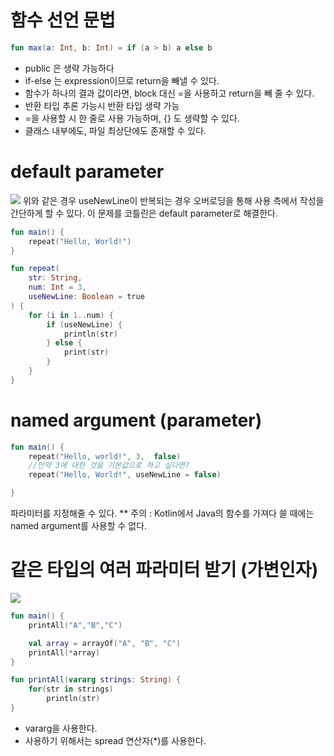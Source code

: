 # 함수 선언 문법
```kotlin
fun max(a: Int, b: Int) = if (a > b) a else b
```

* public 은 생략 가능하다
* if-else 는 expression이므로 return을 빼낼 수 있다.
* 함수가 하나의 결과 값이라면, block 대신 =을 사용하고 return을 빼 줄 수 있다.
* 반환 타입 추론 가능시 반환 타입 생략 가능
* =을 사용할 시 한 줄로 사용 가능하며, {} 도 생략할 수 있다.
* 클래스 내부에도, 파일 최상단에도 존재할 수 있다.
# default parameter
![](https://i.imgur.com/MfcWF1o.png)
위와 같은 경우 useNewLine이 반복되는 경우 오버로딩을 통해 사용 측에서 작성을 간단하게 할 수 있다. 이 문제를 코틀린은 default parameter로 해결한다.

```kotlin
fun main() {
	repeat("Hello, World!")
}

fun repeat(
	str: String,
	num: Int = 3,
	useNewLine: Boolean = true
) {
	for (i in 1..num) {
		if (useNewLine) {
			println(str)
		} else {
			print(str)
		}
	}
}
```


# named argument (parameter)

```kotlin
fun main() {
	repeat("Hello, world!", 3,  false)
	//만약 3에 대한 것을 기본값으로 하고 싶다면?
	repeat("Hello, World!", useNewLine = false)

}
```
파라미터를 지정해줄 수 있다.
** 주의 : Kotlin에서 Java의 함수를 가져다 쓸 때에는 named argument를 사용할 수 없다.

# 같은 타입의 여러 파라미터 받기 (가변인자)

![](https://i.imgur.com/mDwI7Y6.png)

```kotlin
fun main() {
	printAll("A","B","C")

	val array = arrayOf("A", "B", "C")
	printAll(*array)
}

fun printAll(vararg strings: String) {
	for(str in strings) 
		println(str)
}
```

* vararg을 사용한다.
* 사용하기 위해서는 spread 연산자(\*)를 사용한다. 